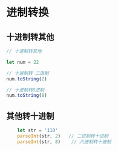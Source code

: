 # 进制转换

## 十进制转其他
```js
// 十进制转其他

let num = 22

// 十进制转 二进制
num.toString(2)

// 十进制转8进制
num.toString(8)
```

## 其他转十进制

```js
    let str = '110'
    parseInt(str, 2)   // 二进制转十进制
    parseInt(str, 8)    // 八进制转十进制
```